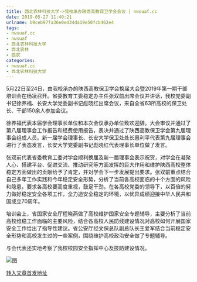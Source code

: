 ```yaml
---
title: 西北农林科技大学->我校承办陕西高教保卫学会会议 | nwsuaf.cc
date: 2019-05-27 11:40:21
urlname: b9ceb97fa36e0ed34da19e50fcb462e4
tags: 
- nwsuaf.cc
- nwsuaf
- 西北农林科技大学
- 西北农林
- 西农
categories:
- nwsuaf.cc
- 西北农林科技大学
---
```



5月22日至24日，由我校承办的陕西高教保卫学会换届大会暨2019年第一期干部培训会在杨凌召开。省委教育工委稳定办主任张双前出席会议并讲话，我校党委副书记徐养福、长安大学党委副书记彪晓红出席会议，来自全省63所高校的保卫处长、干部150余人参加会议。

徐养福代表本届学会理事长单位和本次会议承办单位致欢迎辞。大会审议并通过了第八届理事会工作报告和经费使用报告，表决并通过了陕西高教保卫学会第九届理事会组成人员。新一届学会理事长、长安大学保卫处处长惠利平代表第九届理事会进行了表态发言，长安大学党委副书记彪晓红代表理事长单位做了发言。

张双前代表省委教育工委对学会顺利换届及新一届理事会表示祝贺，对学会在凝聚人心、搭建平台、促进交流、推动研究等方面发挥的巨大作用和维护陕西高校整体稳定方面做出的贡献给予了肯定，并对学会下一步发展提出要求。张双前重点结合自己多年工作实践和今年稳定安全形势，分析了当前各高校面临的十个方面的风险和隐患，要求各高校要高度重视，鼓足干劲，在各高校党委的领导下，以百倍的努力做好稳定安全各项工作，全力造安全稳定的环境，以优异成绩迎接中华人民共和国成立70周年。

培训会上，省国家安全厅程晓燕做了高校维护国家安全专题辅导，主要分析了当前高校维稳工作面临的主要风险，结合各高校人民防线建设情况对高校如何开展国家安全工作给出了指导性建议。省公安厅经文保总队副总队长王爱军结合当前稳定安全形势和高校发生过的一些案例，围绕维护高校政治安全做了专题辅导。

与会代表还实地考察了我校校园安全指挥中心及技防建设情况。



![图](https://news.nwsuaf.edu.cn/images/content/2019-05/20190527094237973037.jpg)

[转入文章首发地址](https://news.nwsuaf.edu.cn/xnxw/89839.htm)